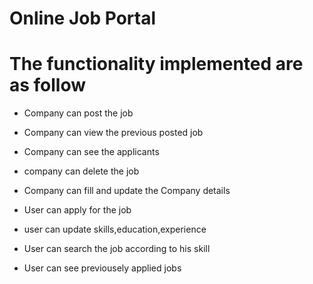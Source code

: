 # Online Job Portal

# The functionality implemented are as follow

* Company can post the job
* Company can view the previous posted job
* Company can see the applicants 
* company can delete the job
* Company can fill and update the Company details 

* User can apply for the job
* user can update skills,education,experience
* User can search the job according to his skill
* User can see previousely applied jobs


